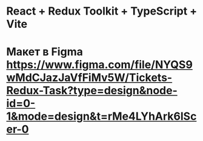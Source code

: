 # React + Redux Toolkit + TypeScript + Vite 
# Макет в Figma https://www.figma.com/file/NYQS9wMdCJazJaVfFiMv5W/Tickets-Redux-Task?type=design&node-id=0-1&mode=design&t=rMe4LYhArk6lScer-0
